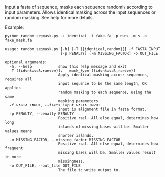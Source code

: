 Input a fasta of sequence, masks each sequence randomly according to input
parameters. Allows identical masking across the input sequences or random
masking. See help for more details.

Example:

`python random_seqmask.py -T identical -f fake.fa -p 0.01 -m 5 -o fake_mask.fa`

```
usage: random_seqmask.py [-h] [-T [{identical,random}]] -f FASTA_INPUT
                         [-p PENALTY] [-m MISSING_FACTOR] -o OUT_FILE

optional arguments:
  -h, --help            show this help message and exit
  -T [{identical,random}], --mask_type [{identical,random}]
                        Apply identical masking across sequences, requires all
                        input sequence to be the same length, OR applies
                        random masking to each sequence, using the same
                        masking parameters.
  -f FASTA_INPUT, --fasta_input FASTA_INPUT
                        Input is alignment file in fasta format.
  -p PENALTY, --penalty PENALTY
                        Positive real. All else equal, determines how long
                        islands of missing bases will be. Smaller values means
                        shorter islands.
  -m MISSING_FACTOR, --missing_factor MISSING_FACTOR
                        Positive real. All else equal, determines how frequent
                        missing bases will be. Smaller values result in more
                        missingness.
  -o OUT_FILE, --out_file OUT_FILE
                        The file to write output to.
```
